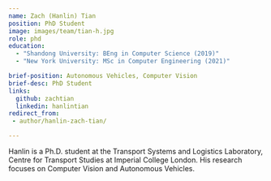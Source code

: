 ```yaml
---
name: Zach (Hanlin) Tian
position: PhD Student
image: images/team/tian-h.jpg
role: phd
education: 
  - "Shandong University: BEng in Computer Science (2019)"
  - "New York University: MSc in Computer Engineering (2021)"

brief-position: Autonomous Vehicles, Computer Vision
brief-desc: PhD Student
links:
  github: zachtian
  linkedin: hanlintian
redirect_from:
 - author/hanlin-zach-tian/	

---
```


Hanlin is a Ph.D. student at the Transport Systems and Logistics Laboratory, Centre for Transport Studies at Imperial College London. His research focuses on Computer Vision and Autonomous Vehicles. 
